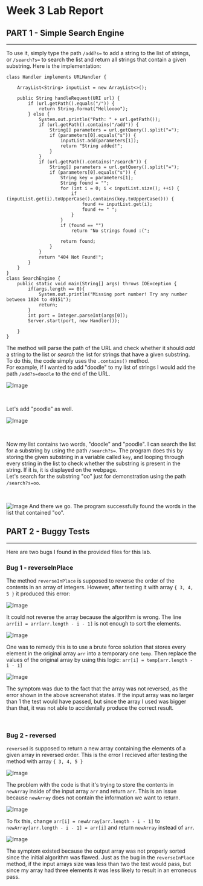# Week 3 Lab Report

## **PART 1** - Simple Search Engine
---
To use it, simply type the path `/add?s=` to add a string to the list of strings, or `/search?s=` to search the list and return all strings that contain a given substring.
Here is the implementation:
```
class Handler implements URLHandler {

    ArrayList<String> inputList = new ArrayList<>();

    public String handleRequest(URI url) {
        if (url.getPath().equals("/")) {
            return String.format("Helloooo");
        } else {
            System.out.println("Path: " + url.getPath());
            if (url.getPath().contains("/add")) {
                String[] parameters = url.getQuery().split("=");
                if (parameters[0].equals("s")) {
                    inputList.add(parameters[1]);
                    return "String added!";
                }
            }
            if (url.getPath().contains("/search")) {
                String[] parameters = url.getQuery().split("=");
                if (parameters[0].equals("s")) {
                    String key = parameters[1];
                    String found = "";
                    for (int i = 0; i < inputList.size(); ++i) {
                        if (inputList.get(i).toUpperCase().contains(key.toUpperCase())) {
                            found += inputList.get(i);
                            found += " ";
                        }
                    }
                    if (found == "")
                        return "No strings found :(";

                    return found;
                }
            }
            return "404 Not Found!";
        }
    }
}
class SearchEngine {
    public static void main(String[] args) throws IOException {
        if(args.length == 0){
            System.out.println("Missing port number! Try any number between 1024 to 49151");
            return;
        }
        int port = Integer.parseInt(args[0]);
        Server.start(port, new Handler());
        
    }
}
```
The method will parse the path of the URL and check whether it should *add* a string to the list or *search* the list for strings that have a given substring. To do this, the code simply uses the `.contains()` method.
</br>
For example, if I wanted to add "doodle" to my list of strings I would add the path `/add?s=doodle` to the end of the URL.
</br>

![Image](screenshots/lab3/add1.png)

</br>

Let's add "poodle" as well.
</br>

![Image](screenshots/lab3/add2.png)

</br>

Now my list contains two words, "doodle" and "poodle". I can search the list for a substring by using the path `/search?s=`. The program does this by storing the given substring in a variable called `key`, and looping through every string in the list to check whether the substring is present in the string. If it is, it is displayed on the webpage.
</br>
Let's search for the substring "oo" just for demonstration using the path `/search?s=oo`.

</br>

![Image](screenshots/lab3/search1.png)
And there we go. The program successfully found the words in the list that contained "oo".

## **PART 2** - Buggy Tests
---
Here are two bugs I found in the provided files for this lab.

</b>

### **Bug 1** - reverseInPlace

The method `reverseInPlace` is supposed to reverse the order of the contents in an array of integers. However, after testing it with array `{ 3, 4, 5 }` it produced this error:
</br>

![Image](screenshots/lab3/symptom1.png)
</br>

It could not reverse the array because the algorithm is wrong. The line `arr[i] = arr[arr.length - i - 1]` is not enough to sort the elements.
</br>

![Image](screenshots/lab3/bug1.png)
</br>

One was to remedy this is to use a brute force solution that stores every element in the original array `arr` into a temporary one `temp`. Then replace the values of the original array by using this logic: `arr[i] = temp[arr.length - i - 1]`
</br>

![Image](screenshots/lab3/solution1.png)
</br>

The symptom was due to the fact that the array was not reversed, as the error shown in the above screenshot states. If the input array was no larger than 1 the test would have passed, but since the array I used was bigger than that, it was not able to accidentally produce the correct result. 

</br>

### **Bug 2** - reversed
`reversed` is supposed to return a new array containing the elements of a given array in reversed order.  This is the error I recieved after testing the method with array `{ 3, 4, 5 }` 
</br>

![Image](screenshots/lab3/symptom2.png)
</br>

The problem with the code is that it's trying to store the contents in `newArray` inside of the input array `arr` and return `arr`. This is an issue because `newArray` does not contain the information we want to return.
</br>

![Image](screenshots/lab3/bug2.png)
</br>

To fix this, change `arr[i] = newArray[arr.length - i - 1]` to `newArray[arr.length - i - 1] = arr[i]` and return `newArray` instead of `arr`.
</br>

![Image](screenshots/lab3/solution2.png)
</br>

The symptom existed because the output array was not properly sorted since the initial algorithm was flawed. Just as the bug in the `reverseInPlace` method, if the input arrays size was less than two the test would pass, but since my array had three elements it was less likely to result in an erroneous pass.